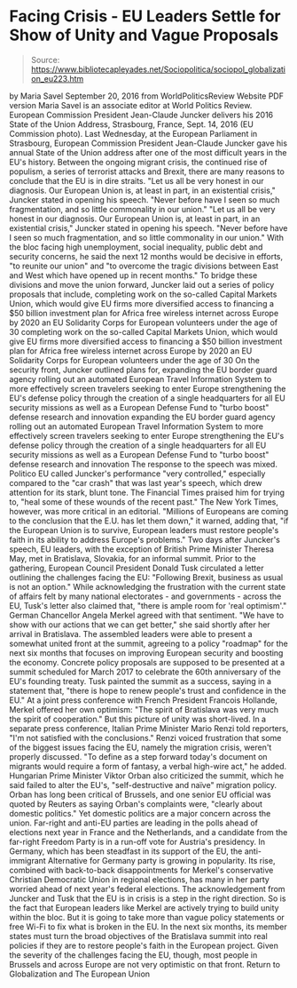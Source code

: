 # Facing Crisis - EU Leaders Settle for Show of Unity and Vague Proposals

> Source: https://www.bibliotecapleyades.net/Sociopolitica/sociopol_globalization_eu223.htm

by Maria Savel September 20, 2016
from WorldPoliticsReview Website
PDF version
Maria Savel is an associate editor at World Politics Review.
European Commission President Jean-Claude Juncker
delivers his 2016 State of the Union Address,
Strasbourg, France, Sept. 14, 2016
(EU Commission photo).
Last Wednesday, at the European Parliament in Strasbourg, European Commission President Jean-Claude Juncker gave his annual State of the Union address after one of the most difficult years in the EU's history.
Between the ongoing migrant crisis, the continued rise of populism, a series of terrorist attacks and Brexit, there are many reasons to conclude that the EU is in dire straits.
"Let us all be very honest in our diagnosis. Our European Union is, at least in part, in an existential crisis," Juncker stated in opening his speech. "Never before have I seen so much fragmentation, and so little commonality in our union."
"Let us all be very honest in our diagnosis. Our European Union is, at least in part, in an existential crisis," Juncker stated in opening his speech.
"Never before have I seen so much fragmentation, and so little commonality in our union."
With the bloc facing high unemployment, social inequality, public debt and security concerns, he said the next 12 months would be decisive in efforts,
"to reunite our union" and "to overcome the tragic divisions between East and West which have opened up in recent months."
To bridge these divisions and move the union forward, Juncker laid out a series of policy proposals that include,
completing work on the so-called Capital Markets Union, which would give EU firms more diversified access to financing a $50 billion investment plan for Africa free wireless internet across Europe by 2020 an EU Solidarity Corps for European volunteers under the age of 30
completing work on the so-called Capital Markets Union, which would give EU firms more diversified access to financing
a $50 billion investment plan for Africa
free wireless internet across Europe by 2020
an EU Solidarity Corps for European volunteers under the age of 30
On the security front, Juncker outlined plans for,
expanding the EU border guard agency rolling out an automated European Travel Information System to more effectively screen travelers seeking to enter Europe strengthening the EU's defense policy through the creation of a single headquarters for all EU security missions as well as a European Defense Fund to "turbo boost" defense research and innovation
expanding the EU border guard agency
rolling out an automated European Travel Information System to more effectively screen travelers seeking to enter Europe
strengthening the EU's defense policy through the creation of a single headquarters for all EU security missions as well as a European Defense Fund to "turbo boost" defense research and innovation
The response to the speech was mixed.
Politico EU called Juncker's performance "very controlled," especially compared to the "car crash" that was last year's speech, which drew attention for its stark, blunt tone.
The Financial Times praised him for trying to,
"heal some of these wounds of the recent past."
The New York Times, however, was more critical in an editorial.
"Millions of Europeans are coming to the conclusion that the E.U. has let them down," it warned, adding that, "if the European Union is to survive, European leaders must restore people's faith in its ability to address Europe's problems."
Two days after Juncker's speech, EU leaders, with the exception of British Prime Minister Theresa May, met in Bratislava, Slovakia, for an informal summit.
Prior to the gathering, European Council President Donald Tusk circulated a letter outlining the challenges facing the EU:
"Following Brexit, business as usual is not an option."
While acknowledging the frustration with the current state of affairs felt by many national electorates - and governments - across the EU, Tusk's letter also claimed that,
"there is ample room for 'real optimism'."
German Chancellor Angela Merkel agreed with that sentiment.
"We have to show with our actions that we can get better," she said shortly after her arrival in Bratislava.
The assembled leaders were able to present a somewhat united front at the summit, agreeing to a policy "roadmap" for the next six months that focuses on improving European security and boosting the economy.
Concrete policy proposals are supposed to be presented at a summit scheduled for March 2017 to celebrate the 60th anniversary of the EU's founding treaty. Tusk painted the summit as a success, saying in a statement that,
"there is hope to renew people's trust and confidence in the EU."
At a joint press conference with French President Francois Hollande, Merkel offered her own optimism:
"The spirit of Bratislava was very much the spirit of cooperation."
But this picture of unity was short-lived. In a separate press conference, Italian Prime Minister Mario Renzi told reporters,
"I'm not satisfied with the conclusions."
Renzi voiced frustration that some of the biggest issues facing the EU, namely the migration crisis, weren't properly discussed.
"To define as a step forward today's document on migrants would require a form of fantasy, a verbal high-wire act," he added.
Hungarian Prime Minister Viktor Orban also criticized the summit, which he said failed to alter the EU's,
"self-destructive and naïve" migration policy.
Orban has long been critical of Brussels, and one senior EU official was quoted by Reuters as saying Orban's complaints were,
"clearly about domestic politics."
Yet domestic politics are a major concern across the union.
Far-right and anti-EU parties are leading in the polls ahead of elections next year in France and the Netherlands, and a candidate from the far-right Freedom Party is in a run-off vote for Austria's presidency.
In Germany, which has been steadfast in its support of the EU, the anti-immigrant Alternative for Germany party is growing in popularity. Its rise, combined with back-to-back disappointments for Merkel's conservative Christian Democratic Union in regional elections, has many in her party worried ahead of next year's federal elections. The acknowledgement from Juncker and Tusk that the EU is in crisis is a step in the right direction.
So is the fact that European leaders like Merkel are actively trying to build unity within the bloc. But it is going to take more than vague policy statements or free Wi-Fi to fix what is broken in the EU.
In the next six months, its member states must turn the broad objectives of the Bratislava summit into real policies if they are to restore people's faith in the European project.
Given the severity of the challenges facing the EU, though, most people in Brussels and across Europe are not very optimistic on that front.
Return to Globalization and The European Union
